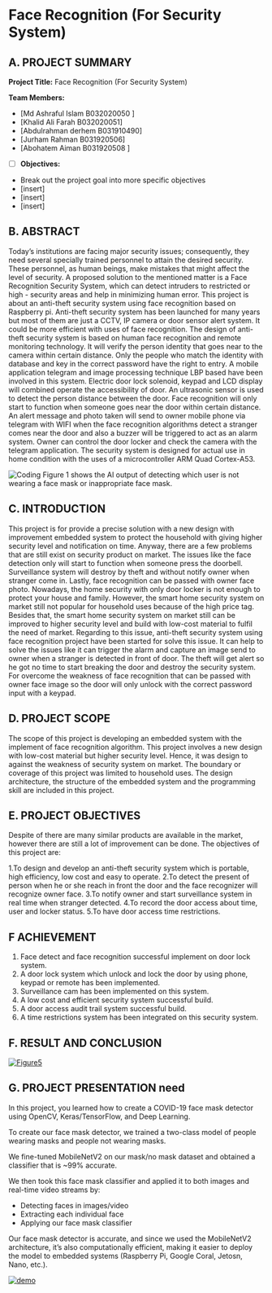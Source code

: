 # Face Recognition (For Security System)

## A. PROJECT SUMMARY

**Project Title:** Face Recognition (For Security System)

**Team Members:** 
- [Md Ashraful Islam B032020050 ]
- [Khalid Ali Farah  B032020051]
- [Abdulrahman derhem  B031910490]
- [Jurham Rahman  B031920506]
- [Abohatem Aiman  B031920508 ]


- [ ] **Objectives:**
- Break out the project goal into more specific objectives
- [insert]
- [insert]
- [insert]


##  B. ABSTRACT 

Today’s institutions are facing major security issues; consequently, they need several specially trained personnel to attain the desired security. These personnel, as human beings, make mistakes that might affect the level of security. 
A proposed solution to the mentioned matter is a Face Recognition Security System, which can detect intruders to restricted or high - security areas and help in minimizing human error.
This project is about an anti-theft security system using face recognition based on Raspberry pi. Anti-theft security system has been launched for many years but most of them are just a CCTV, IP camera or door sensor alert system. It could be more efficient with uses of face recognition. The design of anti-theft security system is based on human face recognition and remote monitoring technology. It will verify the person identity that goes near to the camera within certain distance. Only the people who match the identity with database and key in the correct password have the right to entry. A mobile application telegram and image processing technique LBP based have been involved in this system. Electric door lock solenoid, keypad and LCD display will combined operate the accessibility of door. An ultrasonic sensor is used to detect the person distance between the door. Face recognition will only start to function when someone goes near the door within certain distance. An alert message and photo taken will send to owner mobile phone via telegram with WIFI when the face recognition algorithms detect a stranger comes near the door and also a buzzer will be triggered to act as an alarm system. Owner can control the door locker and check the camera with the telegram application. The security system is designed for actual use in home condition with the uses of a microcontroller ARM Quad Cortex-A53.


![Coding](https://miro.medium.com/max/1400/1*fyfSOSKswsmV0n7Wdy6R4Q.jpeg)
Figure 1 shows the AI output of detecting which user is not wearing a face mask or inappropriate face mask.

## C.  INTRODUCTION

This project is for provide a precise solution with a new design with improvement embedded system to protect the household with giving higher security level and notification on time. Anyway, there are a few problems that are still exist on security product on market. The issues like the face detection only will start to function when someone press the doorbell. Surveillance system will destroy by theft and without notify owner when stranger come in. Lastly, face recognition can be passed with owner face photo. 
Nowadays, the home security with only door locker is not enough to protect your house and family. However, the smart home security system on market still not popular for household uses because of the high price tag. Besides that, the smart home security system on market still can be improved to higher security level and build with low-cost material to fulfil the need of market. Regarding to this issue, anti-theft security system using face recognition project have been started for solve this issue. It can help to solve the issues like it can trigger the alarm and capture an image send to owner when a stranger is detected in front of door. The theft will get alert so he got no time to start breaking the door and destroy the security system. For overcome the weakness of face recognition that can be passed with owner face image so the door will only unlock with the correct password input with a keypad.


## D.  PROJECT SCOPE

The scope of this project is developing an embedded system with the implement of face recognition algorithm. This project involves a new design with low-cost material but higher security level. Hence, it was design to against the weakness of security system on market. The boundary or coverage of this project was limited to household uses. The design architecture, the structure of the embedded system and the programming skill are included in this project.


## E.   PROJECT OBJECTIVES

Despite of there are many similar products are available in the market, however there are still a lot of improvement can be done. The objectives of this project are: 

1.To design and develop an anti-theft security system which is portable, high efficiency, low cost and easy to operate. 
2.To detect the present of person when he or she reach in front the door and the face recognizer will recognize owner face. 
3.To notify owner and start surveillance system in real time when stranger detected. 
4.To record the door access about time, user and locker status. 
5.To have door access time restrictions.




## F   ACHIEVEMENT

1. Face detect and face recognition successful implement on door lock system. 
2. A door lock system which unlock and lock the door by using phone, keypad or remote has been implemented. 
3. Surveillance cam has been implemented on this system. 
4. A low cost and efficient security system successful build. 
5. A door access audit trail system successful build. 
6. A time restrictions system has been integrated on this security system. 



## F.  RESULT AND CONCLUSION  




[![Figure5](https://img.youtube.om/vi/wYwW7gAYyxw/0.jpg)](https://www.youtube.com/watch?v=wYwW7gAYyxw "Figure5")





## G.   PROJECT PRESENTATION   need

In this project, you learned how to create a COVID-19 face mask detector using OpenCV, Keras/TensorFlow, and Deep Learning.

To create our face mask detector, we trained a two-class model of people wearing masks and people not wearing masks.

We fine-tuned MobileNetV2 on our mask/no mask dataset and obtained a classifier that is ~99% accurate.

We then took this face mask classifier and applied it to both images and real-time video streams by:

- Detecting faces in images/video
- Extracting each individual face
- Applying our face mask classifier

Our face mask detector is accurate, and since we used the MobileNetV2 architecture, it’s also computationally efficient, making it easier to deploy the model to embedded systems (Raspberry Pi, Google Coral, Jetosn, Nano, etc.).

[![demo](https://img.youtube.com/vi/-p7HGwOWxtg/0.jpg)](https://www.youtube.com/watch?v=-p7HGwOWxtg "demo")


